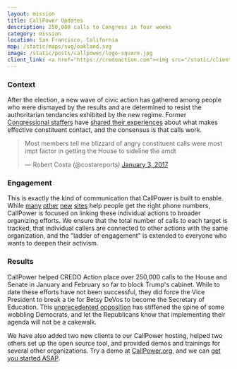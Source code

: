 ```yaml
---
layout: mission
title: CallPower Updates
description: 250,000 calls to Congress in four weeks
category: mission
location: San Francisco, California
map: /static/maps/svg/oakland.svg
image: /static/posts/callpower/logo-square.jpg
client_link: <a href="https://credoaction.com"><img src="/static/clients/credo.png" alt="CREDO Action"></a>
---
```


### Context ###

After the election, a new wave of civic action has gathered among people who were dismayed by the results and are determined to resist the authoritarian tendancies exhibited by the new regime. Former [Congressional staffers](https://www.indivisibleguide.com) have [shared their experiences](https://twitter.com/editoremilye/status/797243849798074368) about what makes effective constituent contact, and the consensus is that calls work.

<blockquote class="twitter-tweet" data-lang="en"><p lang="en" dir="ltr">Most members tell me blizzard of angry constituent calls were most impt factor in getting the House to sideline the amdt</p>&mdash; Robert Costa (@costareports) <a href="https://twitter.com/costareports/status/816373917900161024">January 3, 2017</a></blockquote> <script async src="//platform.twitter.com/widgets.js" charset="utf-8"></script>

### Engagement ###

This is exactly the kind of communication that CallPower is built to enable. While [many](http://5calls.org) [other](http://phoneyourrep.com) [new](http://calltrump.today) [sites](https://drunkdialcongress.org) help people get the right phone numbers, CallPower is focused on linking these individual actions to broader organizing efforts. We ensure that the total number of calls to each target is tracked, that individual callers are connected to other actions with the same organization, and the "ladder of engagement" is extended to everyone who wants to deepen their activism.

### Results ###

CallPower helped CREDO Action place over 250,000 calls to the House and Senate in January and February so far to block Trump's cabinet. While to date these efforts have not been successful, they did force the Vice President to break a tie for Betsy DeVos to become the Secretary of Education. This [unprecedented opposition](http://fivethirtyeight.com/features/its-not-just-devos-trumps-cabinet-is-facing-unprecedented-opposition/) has stiffened the spine of some wobbling Democrats, and let the Republicans know that implementing their agenda will not be a cakewalk. 

We have also added two new clients to our CallPower hosting, helped two others set up the open source tool, and provided demos and trainings for several other organizations. Try a demo at [CallPower.org](http://callpower.org), and we can [get you started ASAP](/blastoff/).